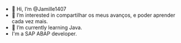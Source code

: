 - 👋 Hi, I’m @Jamille1407
- 👀 I’m interested in  compartilhar  os meus avanços, e poder aprender cada vez mais.
- 🌱 I’m currently learning  Java.
- I'm a SAP ABAP developer.

<!---
Jamille1407/Jamille1407 is a ✨ special ✨ repository because its `README.md` (this file) appears on your GitHub profile.
You can click the Preview link to take a look at your changes.
--->
